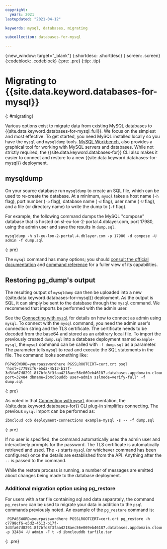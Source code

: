 ```yaml
---
copyright:
  years: 2021
lastupdated: "2021-04-12"

keywords: mysql, databases, migrating

subcollection: databases-for-mysql

---
```


{:new_window: target="_blank"}
{:shortdesc: .shortdesc}
{:screen: .screen}
{:codeblock: .codeblock}
{:pre: .pre}
{:tip: .tip}

# Migrating to {{site.data.keyword.databases-for-mysql}}
{: #migrating}

Various options exist to migrate data from existing MySQL databases to {{site.data.keyword.databases-for-mysql_full}}. We focus on the simplest and most effective. To get started, you need MySQL installed locally so you have the `mysql` and `mysqldump` tools. [MySQL Workbench](https://dev.mysql.com/doc/workbench/en/wb-admin-export-import-management.html), also provides a graphical tool for working with MySQL servers and databases. While not strictly required, the {{site.data.keyword.databases-for}} CLI also makes it easier to connect and restore to a new {{site.data.keyword.databases-for-mysql}} deployment. 

## mysqldump

On your source database run `mysqldump` to create an SQL file, which can be used to re-create the database. At a minimum, `mysql` takes a host name (`-h` flag), port number (`-p` flag), database name (`-d` flag), user name (`-U` flag), and a file (or directory name) to write the dump to (`-f` flag). 

For example, the following command dumps the MySQL "compose" database that is hosted on sl-eu-lon-2-portal.4.dblayer.com, port 17980, using the admin user and save the results in `dump.sql`.

```shell
mysqldump -h sl-eu-lon-2-portal.4.dblayer.com -p 17980 -d compose -U admin -f dump.sql
```
{: pre}

The `mysql` command has many options; you should [consult the official documentation](https://dev.mysql.com/doc/refman/5.7/en/mysqldump.html#mysqldump-syntax) and [command reference](https://dev.mysql.com/doc/refman/5.7/en/mysqldump.html#mysqldump-option-summary) for a fuller view of its capabilities.

## Restoring pg_dump's output

The resulting output of `mysqldump` can then be uploaded into a new {{site.data.keyword.databases-for-mysql}} deployment. As the output is SQL, it can simply be sent to the database through the `mysql` command. We recommend that imports be performed with the admin user. 

See the [Connecting with `mysql`](/docs/databases-for-mysql?topic=databases-for-mysql-connecting-mysql) for details on how to connect as admin using `mysql`. To connect with the `mysql` command, you need the admin user's connection string and the TLS certificate. The certificate needs to be decoded from the base64 and stored as an arbitrary local file. To import the previously created `dump.sql` into a database deployment named `example-mysql`, the `mysql` command can be called with `-f dump.sql` as a parameter. The parameter tells `mysql` to read and execute the SQL statements in the file. The command looks something like:

```shell
PGPASSWORD=yourpasswordhere PGSSLROOTCERT=cert.crt psql 'host=c7798cf6-e5d2-4513-b17f-3d3fa67d8291.8f7bfd8f3faa4218aec56e069eb46187.databases.appdomain.cloud port=32484 dbname=ibmclouddb user=admin sslmode=verify-full' -f dump.sql
```
{: pre}

As noted in that [Connecting with `mysql`](/docs/databases-for-mysql?topic=databases-for-mysql-connecting-mysql) documentation, the {{site.data.keyword.databases-for}} CLI plug-in simplifies connecting. The previous `mysql` import can be performed as:

```shell
ibmcloud cdb deployment-connections example-mysql -s -- -f dump.sql
```
{: pre}

If no user is specified, the command automatically uses the admin user and interactively prompts for the password. The TLS certificate is automatically retrieved and used. The `-s` starts `mysql` (or whichever command has been configured) once the details are established from the API. Anything after the `--` is passed to the command.

While the restore process is running, a number of messages are emitted about changes being made to the database deployment.

### Additional migration option using pg_restore
For users with a tar file containing sql and data separately, the command `pg_restore` can be used to migrate your data in addition to the `psql` commands previously noted. An example of the `pg_restore` command is:

```shell
 PGPASSWORD=yourpasswordhere PGSSLROOTCERT=cert.crt pg_restore -h c7798cf6-e5d2-4513-b17f-3d3fa67d8291.8f7bfd8f3faa4218aec56e069eb46187.databases.appdomain.cloud -p 32484 -U admin -F t -d ibmclouddb tarfile.tar
 ```
 {: .pre}

